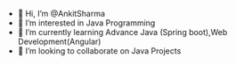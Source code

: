 - 👋 Hi, I’m @AnkitSharma
- 👀 I’m interested in Java Programming
- 🌱 I’m currently learning Advance Java (Spring boot),Web Development(Angular)
- 💞️ I’m looking to collaborate on Java Projects


<!---
Ankit189Sharma/Ankit189Sharma is a ✨ special ✨ repository because its `README.md` (this file) appears on your GitHub profile.
You can click the Preview link to take a look at your changes.
--->
